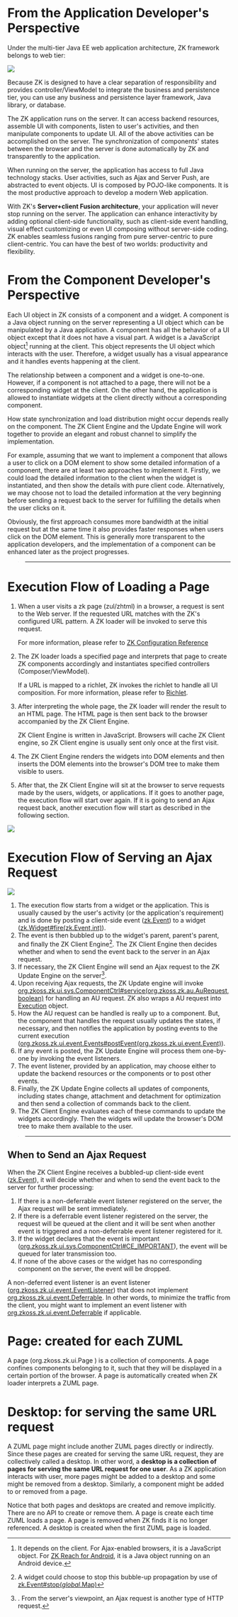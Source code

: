 

# From the Application Developer's Perspective

Under the multi-tier Java EE web application architecture, ZK framework
belongs to web tier:

![]({{site.baseurl}}/zk_dev_ref/images/zk-web-tier.jpg)

Because ZK is designed to have a clear separation of responsibility and
provides controller/ViewModel to integrate the business and persistence
tier, you can use any business and persistence layer framework, Java
library, or database.

The ZK application runs on the server. It can access backend resources,
assemble UI with components, listen to user's activities, and then
manipulate components to update UI. All of the above activities can be
accomplished on the server. The synchronization of components' states
between the browser and the server is done automatically by ZK and
transparently to the application.

When running on the server, the application has access to full Java
technology stacks. User activities, such as Ajax and Server Push, are
abstracted to event objects. UI is composed by POJO-like components. It
is the most productive approach to develop a modern Web application.

With ZK's **Server+client Fusion architecture**, your application will
never stop running on the server. The application can enhance
interactivity by adding optional client-side functionality, such as
client-side event handling, visual effect customizing or even UI
composing without server-side coding. ZK enables seamless fusions
ranging from pure server-centric to pure client-centric. You can have
the best of two worlds: productivity and flexibility.

# From the Component Developer's Perspective

Each UI object in ZK consists of a component and a widget. A component
is a Java object running on the server representing a UI object which
can be manipulated by a Java application. A component has all the
behavior of a UI object except that it does not have a visual part. A
widget is a JavaScript object[^1] running at the client. This object
represents the UI object which interacts with the user. Therefore, a
widget usually has a visual appearance and it handles events happening
at the client.

The relationship between a component and a widget is one-to-one.
However, if a component is not attached to a page, there will not be a
corresponding widget at the client. On the other hand, the application
is allowed to instantiate widgets at the client directly without a
corresponding component.

How state synchronization and load distribution might occur depends
really on the component. The ZK Client Engine and the Update Engine will
work together to provide an elegant and robust channel to simplify the
implementation.

For example, assuming that we want to implement a component that allows
a user to click on a DOM element to show some detailed information of a
component, there are at least two approaches to implement it. Firstly,
we could load the detailed information to the client when the widget is
instantiated, and then show the details with pure client code.
Alternatively, we may choose not to load the detailed information at the
very beginning before sending a request back to the server for
fulfilling the details when the user clicks on it.

Obviously, the first approach consumes more bandwidth at the initial
request but at the same time it also provides faster responses when
users click on the DOM element. This is generally more transparent to
the application developers, and the implementation of a component can be
enhanced later as the project progresses.

> ------------------------------------------------------------------------
>
> <references/>

# Execution Flow of Loading a Page

1.  When a user visits a zk page (zul/zhtml) in a browser, a request is
    sent to the Web server. If the requested URL matches with the ZK's
    configured URL pattern. A ZK loader will be invoked to serve this
    request.
      
    For more information, please refer to [ZK Configuration Reference]({{site.baseurl}}/zk_config_ref/zk_loader)
2.  The ZK loader loads a specified page and interprets that page to
    create ZK components accordingly and instantiates specified
    controllers (Composer/ViewModel).
      
    If a URL is mapped to a richlet, ZK invokes the richlet to handle
    all UI composition. For more information, please refer to
    [Richlet]({{site.baseurl}}/zk_dev_ref/ui_composing/richlet).
3.  After interpreting the whole page, the ZK loader will render the
    result to an HTML page. The HTML page is then sent back to the
    browser accompanied by the ZK Client Engine.
      
    ZK Client Engine is written in JavaScript. Browsers will cache ZK
    Client engine, so ZK Client engine is usually sent only once at the
    first visit.
4.  The ZK Client Engine renders the widgets into DOM elements and then
    inserts the DOM elements into the browser's DOM tree to make them
    visible to users.
5.  After that, the ZK Client Engine will sit at the browser to serve
    requests made by the users, widgets, or applications. If it goes to
    another page, the execution flow will start over again. If it is
    going to send an Ajax request back, another execution flow will
    start as described in the following section.

![]({{site.baseurl}}/zk_dev_ref/images/load-page.jpg)

# Execution Flow of Serving an Ajax Request

![]({{site.baseurl}}/zk_dev_ref/images/architecture-s.png)

1.  The execution flow starts from a widget or the application. This is
    usually caused by the user's activity (or the application's
    requirement) and is done by posting a client-side event
    ([zk.Event](https://www.zkoss.org/javadoc/latest/jsdoc/classes/zk.Event.html)) to a widget
    ([zk.Widget#fire(zk.Event,int)](https://www.zkoss.org/javadoc/latest/jsdoc/classes/zk.Widget.html#fire(zk.Event,int))).
2.  The event is then bubbled up to the widget's parent, parent's
    parent, and finally the ZK Client Engine[^2]. The ZK Client Engine
    then decides whether and when to send the event back to the server
    in an Ajax request.
3.  If necessary, the ZK Client Engine will send an Ajax request to the
    ZK Update Engine on the server[^3].
4.  Upon receiving Ajax requests, the ZK Update engine will invoke
    [org.zkoss.zk.ui.sys.ComponentCtrl#service(org.zkoss.zk.au.AuRequest,boolean)](https://www.zkoss.org/javadoc/latest/zk/org/zkoss/zk/ui/sys/ComponentCtrl.html#service(org.zkoss.zk.au.AuRequest,boolean))
    for handling an AU request. ZK also wraps a AU request into
    [Execution](https://www.zkoss.org/javadoc/latest/zk/org/zkoss/zk/ui/Execution.html)
    object.
5.  How the AU request can be handled is really up to a component. But,
    the component that handles the request usually updates the states,
    if necessary, and then notifies the application by posting events to
    the current execution
    ([org.zkoss.zk.ui.event.Events#postEvent(org.zkoss.zk.ui.event.Event)](https://www.zkoss.org/javadoc/latest/zk/org/zkoss/zk/ui/event/Events.html#postEvent(org.zkoss.zk.ui.event.Event))).
6.  If any event is posted, the ZK Update Engine will process them
    one-by-one by invoking the event listeners.
7.  The event listener, provided by an application, may choose either to
    update the backend resources or the components or to post other
    events.
8.  Finally, the ZK Update Engine collects all updates of components,
    including states change, attachment and detachment for optimization
    and then send a collection of commands back to the client.
9.  The ZK Client Engine evaluates each of these commands to update the
    widgets accordingly. Then the widgets will update the browser's DOM
    tree to make them available to the user.

> ------------------------------------------------------------------------
>
> <references/>

## When to Send an Ajax Request

When the ZK Client Engine receives a bubbled-up client-side event
([zk.Event](https://www.zkoss.org/javadoc/latest/jsdoc/classes/zk.Event.html)), it will decide whether
and when to send the event back to the server for further processing:

1.  If there is a non-deferrable event listener registered on the
    server, the Ajax request will be sent immediately.
2.  If there is a deferrable event listener registered on the server,
    the request will be queued at the client and it will be sent when
    another event is triggered and a non-deferrable event listener
    registered for it.
3.  If the widget declares that the event is important
    ([org.zkoss.zk.ui.sys.ComponentCtrl#CE_IMPORTANT](https://www.zkoss.org/javadoc/latest/zk/org/zkoss/zk/ui/sys/ComponentCtrl.html#CE_IMPORTANT)),
    the event will be queued for later transmission too.
4.  If none of the above cases or the widget has no corresponding
    component on the server, the event will be dropped.

A non-deferred event listener is an event listener
([org.zkoss.zk.ui.event.EventListener](https://www.zkoss.org/javadoc/latest/zk/org/zkoss/zk/ui/event/EventListener.html))
that does not implement
[org.zkoss.zk.ui.event.Deferrable](https://www.zkoss.org/javadoc/latest/zk/org/zkoss/zk/ui/event/Deferrable.html). In
other words, to minimize the traffic from the client, you might want to
implement an event listener with
[org.zkoss.zk.ui.event.Deferrable](https://www.zkoss.org/javadoc/latest/zk/org/zkoss/zk/ui/event/Deferrable.html) if
applicable.

[^1]: It depends on the client. For Ajax-enabled browsers, it is a
    JavaScript object. For [ZK Reach for Android](http://code.google.com/p/zkreach/), it is a Java object
    running on an Android device.

[^2]: A widget could choose to stop this bubble-up propagation by use of
    [zk.Event#stop(_global_.Map)](https://www.zkoss.org/javadoc/latest/jsdoc/classes/zk.Event.html#stop(_global_.Map))

[^3]: . From the server's viewpoint, an Ajax request is another type of
    HTTP request.


# Page: created for each ZUML

A page (<javadoc type="interface">org.zkoss.zk.ui.Page</javadoc> ) is a
collection of components. A page confines components belonging to it,
such that they will be displayed in a certain portion of the browser. A
page is automatically created when ZK loader interprets a ZUML page.

# Desktop: for serving the same URL request

A ZUML page might include another ZUML pages directly or indirectly.
Since these pages are created for serving the same URL request, they are
collectively called a desktop. In other
word, a **desktop is a collection of pages for serving the same URL
request for one user**. As a ZK application interacts with user, more
pages might be added to a desktop and some might be removed from a
desktop. Similarly, a component might be added to or removed from a
page.

<!--![](zk_basic_desktop.jpg) -->

Notice that both pages and desktops are created and remove implicitly.
There are no API to create or remove them. A page is create each time
ZUML loads a page. A page is removed when ZK finds it is no longer
referenced. A desktop is created when the first ZUML page is loaded.


